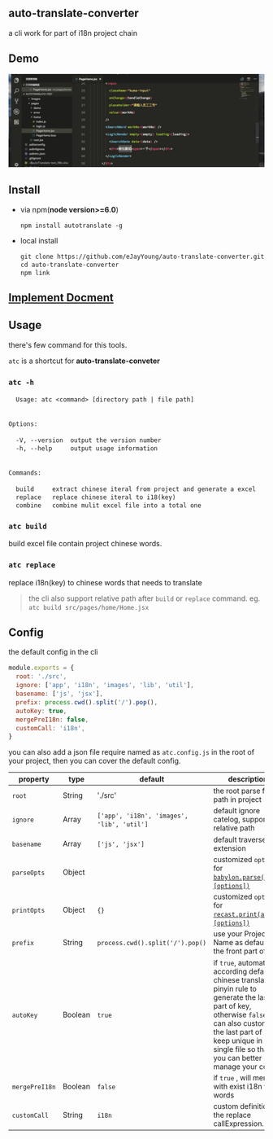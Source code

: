 ## auto-translate-converter
a cli work for part of i18n project chain

## Demo

![](/img/atcDemoShow.gif)

## Install

- via npm(**node version>=6.0**)
  ```
  npm install autotranslate -g
  ```

- local install
  ```
  git clone https://github.com/eJayYoung/auto-translate-converter.git
  cd auto-translate-converter
  npm link
  ```

## [Implement Docment](./Implement.md)

## Usage

there's few command for this tools.

`atc` is a shortcut for **auto-translate-conveter**

### **`atc -h`**

  ```
    Usage: atc <command> [directory path | file path]


  Options:

    -V, --version  output the version number
    -h, --help     output usage information


  Commands:

    build     extract chinese iteral from project and generate a excel
    replace   replace chinese iteral to i18(key)
    combine   combine mulit excel file into a total one
  ```

### **`atc build`** <br>
  build excel file contain project chinese words. 

### **`atc replace`** <br>
  replace i18n(key) to chinese words that needs to translate

> the cli also support relative path after `build` or `replace` command.
> eg. `atc build src/pages/home/Home.jsx`

## Config

the default config in the cli
```javascript
module.exports = {
  root: './src',
  ignore: ['app', 'i18n', 'images', 'lib', 'util'],
  basename: ['js', 'jsx'],
  prefix: process.cwd().split('/').pop(),
  autoKey: true,
  mergePreI18n: false,
  customCall: 'i18n',
}
```

you can also add a json file require named as `atc.config.js` in the root of your project, then you can cover the default config.


| property | type | default | description |
| --------- | ---- | ------- | ----------- |
| `root` | String | './src' | the root parse file path in project |
| `ignore` | Array | `['app', 'i18n', 'images', 'lib', 'util']` | default ignore catelog, support relative path |
| `basename` | Array | `['js', 'jsx']` | default traverse file extension |
| `parseOpts` | Object | | customized `option` for [`babylon.parse(code, [options])`](https://github.com/babel/babel/tree/master/packages/babylon#options) |
| `printOpts` | Object | `{}` | customized `options` for [`recast.print(ast, [options])`](https://github.com/benjamn/recast/blob/master/lib/options.js) |
| `prefix` | String | `process.cwd().split('/').pop()` | use your Project Name as default for the front part of key |
| `autoKey` | Boolean | `true` | if `true`,  automatic according defalut chinese translate to pinyin rule to generate the last part of key, otherwise `false` you can also custom fill the last part of key keep unique in single file so that you can better manage your code. |
| `mergePreI18n` | Boolean | `false` | if `true` , will merge with exist i18n file words |
| `customCall` | String | `i18n` | custom definition the replace callExpression. |

